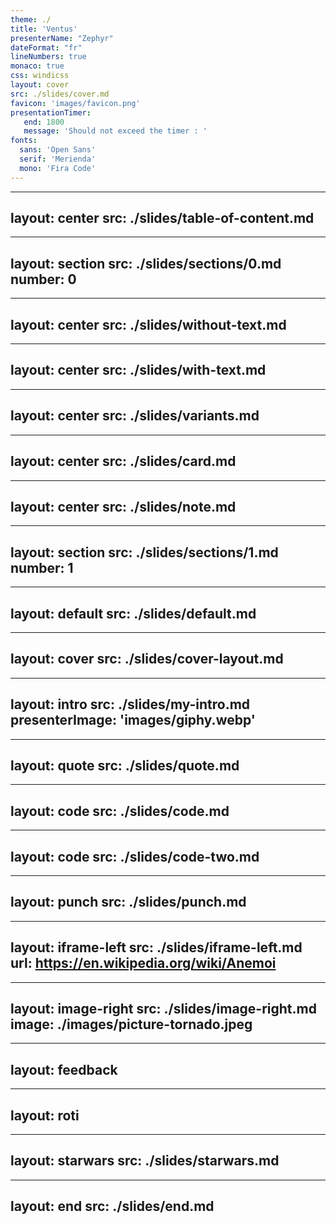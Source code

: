 ```yaml
---
theme: ./
title: 'Ventus'
presenterName: "Zephyr"
dateFormat: "fr"
lineNumbers: true
monaco: true
css: windicss
layout: cover
src: ./slides/cover.md
favicon: 'images/favicon.png'
presentationTimer:
   end: 1800
   message: 'Should not exceed the timer : '
fonts: 
  sans: 'Open Sans'
  serif: 'Merienda'
  mono: 'Fira Code'
---
```


---
layout: center
src: ./slides/table-of-content.md
---

---
layout: section
src: ./slides/sections/0.md
number: 0
---

---
layout: center
src: ./slides/without-text.md
---

---
layout: center
src: ./slides/with-text.md
---

---
layout: center
src: ./slides/variants.md
---

---
layout: center
src: ./slides/card.md
---

---
layout: center
src: ./slides/note.md
---

---
layout: section
src: ./slides/sections/1.md
number: 1
---


---
layout: default
src: ./slides/default.md
---

---
layout: cover
src: ./slides/cover-layout.md
---

---
layout: intro
src: ./slides/my-intro.md
presenterImage: 'images/giphy.webp'
---

---
layout: quote
src: ./slides/quote.md
---

---
layout: code
src: ./slides/code.md
---

---
layout: code
src: ./slides/code-two.md
---

---
layout: punch
src: ./slides/punch.md
---

---
layout: iframe-left
src: ./slides/iframe-left.md
url: https://en.wikipedia.org/wiki/Anemoi
---

---
layout: image-right
src: ./slides/image-right.md
image: ./images/picture-tornado.jpeg
---

---
layout: feedback
---

---
layout: roti
---

---
layout: starwars
src: ./slides/starwars.md
---

---
layout: end
src: ./slides/end.md
---


